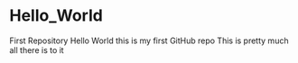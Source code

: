# Hello_World
First Repository
Hello World this is my first GitHub repo
This is pretty much all there is to it
